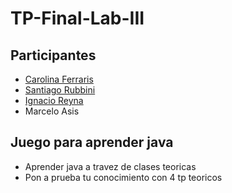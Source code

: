 # TP-Final-Lab-III

##  Participantes  
- <a href="https://www.linkedin.com/in/carolina-ferraris-86264823b/">Carolina Ferraris</a>
- <a href="https://www.linkedin.com/in/santiago-rubini-3067a5248/">Santiago Rubbini</a>
- <a href="https://www.linkedin.com/in/ignacio-nicolas-reyna-349834248/">Ignacio Reyna</a>
- <a >Marcelo Asis</a>


##  Juego para aprender java

- Aprender java a travez de clases teoricas
- Pon a prueba tu conocimiento con 4 tp teoricos
